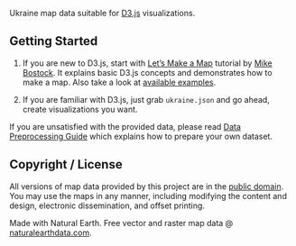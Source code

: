 Ukraine map data suitable for [D3.js](http://d3js.org/) visualizations.


## Getting Started

1. If you are new to D3.js, start with [Let’s Make a Map](http://bost.ocks.org/mike/map/) tutorial by [Mike Bostock](http://bost.ocks.org/mike/).  It explains basic D3.js concepts and demonstrates how to make a map.  Also take a look at [available examples](https://github.com/vsapsai/ukraine_map_data/wiki).

2. If you are familiar with D3.js, just grab `ukraine.json` and go ahead, create visualizations you want.

If you are unsatisfied with the provided data, please read [Data Preprocessing Guide](docs/data_preprocessing.md) which explains how to prepare your own dataset.


## Copyright / License

All versions of map data provided by this project are in the [public domain](http://creativecommons.org/publicdomain/).  You may use the maps in any manner, including modifying the content and design, electronic dissemination, and offset printing.

Made with Natural Earth.  Free vector and raster map data @ [naturalearthdata.com](http://www.naturalearthdata.com/).
